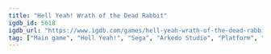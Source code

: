 ```yaml
---
title: "Hell Yeah! Wrath of the Dead Rabbit"
igdb_id: 5618
igdb_url: "https://www.igdb.com/games/hell-yeah-wrath-of-the-dead-rabbit"
tag: ["Main game", "Hell Yeah!", "Sega", "Arkedo Studio", "Platform", "Puzzle", "Strategy", "Quiz/Trivia", "Adventure", "Arcade", "Single player", "Side view", "Action", "Comedy"]
---
```


